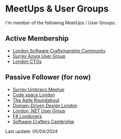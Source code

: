 # MeetUps & User Groups

I'm member of the following MeetUps / User Groups:

## Active Membership

* [London Software Craftsmanship Community](https://www.meetup.com/london-software-craftsmanship/)
* [Surrey Azure User Group](https://www.meetup.com/surrey-azure-user-group/)
* [London CTOs](https://www.meetup.com/londonctos/)

## Passive Follower (for now)

* [Surrey Umbraco Meetup](https://www.meetup.com/Surrey-Umbraco-Meetup/)
* [Code space London](https://www.meetup.com/Code-space-London/)
* [The Agile Roundabout](https://www.meetup.com/theagileroundabout/)
* [Domain-Driven Design London](https://www.meetup.com/dddlondon/)
* [London .NET User Group](https://www.meetup.com/london-net-user-group/)
* [F# Londoners](https://www.meetup.com/FSharpLondon/)
* [Software Crafters Cambridge](https://www.meetup.com/cambridge-software-crafters/)

Last update: 05/04/2024